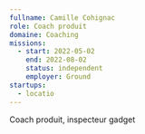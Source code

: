 ```yaml
---
fullname: Camille Cohignac
role: Coach produit
domaine: Coaching
missions:
  - start: 2022-05-02
    end: 2022-08-02
    status: independent
    employer: Ground
startups:
  - locatio
---
```


Coach produit, inspecteur gadget
